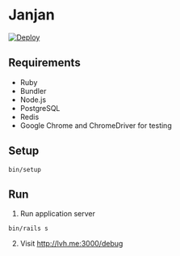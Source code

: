 # Janjan

[![Deploy](https://www.herokucdn.com/deploy/button.svg)](https://heroku.com/deploy?template=https://github.com/mtsmfm/janjan)

## Requirements

- Ruby
- Bundler
- Node.js
- PostgreSQL
- Redis
- Google Chrome and ChromeDriver for testing

## Setup

    bin/setup

## Run

  1. Run application server

    bin/rails s

  2. Visit http://lvh.me:3000/debug
